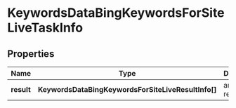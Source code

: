 # KeywordsDataBingKeywordsForSiteLiveTaskInfo

## Properties

| Name | Type | Description | Notes |
|------------ | ------------- | ------------- | -------------|
**result** | **KeywordsDataBingKeywordsForSiteLiveResultInfo[]** | array of results |[optional]|